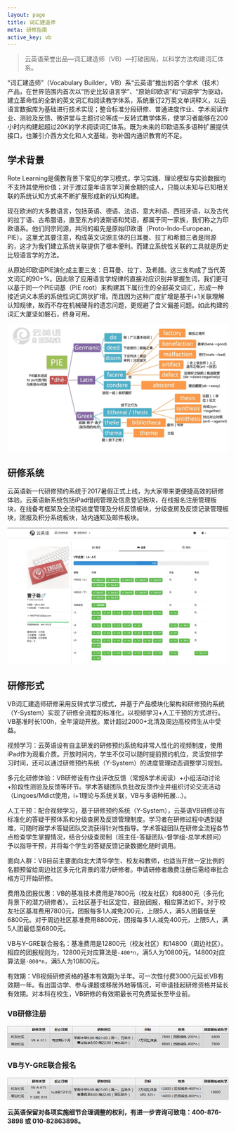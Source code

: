 ```yaml
---
layout: page
title: 词汇建造师
meta: 研修指南
active_key: vb
---
```


> 云英语荣誉出品—词汇建造师（VB）—打破困局，以科学方法构建词汇体系。

“词汇建造师”（Vocabulary Builder，VB）系“云英语”推出的首个学术（技术）产品，在世界范围内首次以“历史比较语言学”、“原始印欧语”和“词源学”为驱动，建立革命性的全新的英文词汇和阅读教学体系，系统重订2万英文单词释义，以云语言数据库为基础进行技术实现；整合标准分段研修、普通进度作业、学术阅读作业、测验及反馈、微讲堂与主题讨论等成一反转式教学体系，使学习者能够在200小时内构建起超过20K的学术阅读词汇体系。既为未来的印欧语系多语种扩展提供接口，也兼引介西方文化和人文基础，弥补国内通识教育的不足。

## 学术背景

Rote Learning是儒教背景下常见的学习模式，学习实践、理论模型与实验数据均不支持其使用价值；对于渡过童年语言学习黄金期的成人，只能以未知与已知相关联的系统认知方式来不断扩展形成新的认知构建。

现在欧洲的大多数语言，包括英语、德语、法语、意大利语、西班牙语，以及古代的拉丁语、古希腊语，直至东方的波斯语和梵语，都属于同一家族，我们称之为印欧语系。他们同宗同源，共同的祖先是原始印欧语（Proto-Indo-European，PIE）。这里尤其要注意，构成英文词源主体的日耳曼、拉丁和希腊三者是同源的，这才为我们建立系统关联提供了根本便利。而建立系统性关联的工具就是历史比较语言学的方法。

从原始印欧语PIE演化成主要三支：日耳曼、拉丁、及希腊。这三支构成了当代英文词汇的90+%。因此除了应用语言学规律的直接对应识别并掌握生词，我们更可以基于同一个PIE词基（PIE root）来构建其下属衍生的全部英文词汇，形成一种接近词义本质的系统性词汇网状扩增。而且因为这种广度扩增是基于i+1关联理解认知规律，故而不存在机械硬背的遗忘问题，更规避了含义偏差问题。如此构建的词汇大厦坚如磐石，终身可用。

![PIE](/images/vb/pie.jpg)

## 研修系统

云英语新一代研修预约系统于2017暑假正式上线，为大家带来更便捷高效的研修体验。云英语新系统包括iPad借阅管理及信息登记板块，在线报名注册管理板块，在线备考框架及全流程进度管理及分析反馈板块，分级查房及反馈记录管理板块，团报及积分系统板块，站内通知及邮件板块。

![Profile](/images/vb/profile.jpg)

## 研修形式

VB词汇建造师研修采用反转式学习模式，并基于产品模块化架构和研修预约系统（Y-System）实现了研修全流程的标准化，以视频学习+人工干预的方式进行。VB基准时长100h，全年滚动开放。累计超过2000+北清及周边高校师生从中受益。

视频学习：云英语设有自主研发的研修预约系统和非常人性化的视频制度，使用iPad作为观看介质。开放时间内，学生不仅可以随时提前预约机位，灵活安排学习时间，还可以通过研修预约系统（Y-System）的进度管理动态调整学习规划。

多元化研修体验：VB研修设有作业评改反馈（常规&学术阅读）+小组活动讨论+阶段性测验及反馈等环节。学术答疑团队负批改反馈作业并组织讨论交流活动（Lingoes/Mdict使用，i+1理论与系统关联，VB与多语种拓展…）。

人工干预：配合视频学习，基于研修预约系统（Y-System），云英语VB研修设有标准化的答疑干预体系和分级查房及反馈管理制度。学习者在研修过程中遇到疑难，可随时跟学术答疑团队交流获得针对性指导。学术答疑团队在研修全流程各节点检查学生掌握情况，结合分级查房制（班主任-答疑团队-督学组-总学术顾问）予以指导干预，并将每个学生的答疑反馈记录数据化随时调用。

面向人群：VB目前主要面向北大清华学生、校友和教师，也适当开放一定比例的名额预留给周边社区多元化背景的潜力研修者。申请研修者缴费注册后需经审批合格方可开始研修。

费用及团报优惠：VB的基准技术费用是7800元（校友社区）和8800元（多元化背景下的潜力研修者）。云社区基于社区定位，鼓励团报，相应算法如下。对于校友社区基准费用7800元，团报每多1人减免200元，上限5人，满5人团最低至6800元。对于周边社区基准费用8800元，团报每多1人减免400元，上限5人，满5人团最低至6800元。

VB与Y-GRE联合报名：基准费用是12800元（校友社区）和14800（周边社区）。相应的团报规则为，12800元对应算法是`-400*n`，满5人为10800元。14800对应算法是`-800*n`，满5人为10800元。

有效期：VB视频研修资格的基本有效期为半年。可一次性付费3000元延长VB有效期一年。有出国访学、参与课题或移居外地等情况，可申请挂起研修资格并延长有效期。对本科在校生，VB研修的有效期最长可免费延长至毕业前。

### VB研修注册

![Registration](/images/vb/registration-1.jpg)

### VB与Y-GRE联合报名

![Registration](/images/vb/registration-2.jpg)

**云英语保留对各项实施细节合理调整的权利，有进一步咨询可致电：400-876-3898 或 010-82863898。**
